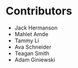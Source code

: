 # Contributors

- Jack Hermanson
- Mahlet Amde
- Tammy Li
- Ava Schneider
- Teagan Smith
- Adam Giniewski
